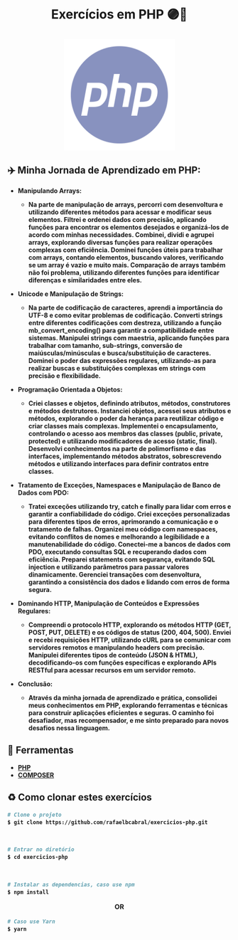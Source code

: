 <h1 align="center">
<p><b>Exercícios em PHP 🟣🐘<b></p>

<img src="php.svg" align="center" width="250px">
<br>
</h1>



## ✈️ Minha Jornada de Aprendizado em PHP:

- Manipulando Arrays:

  - Na parte de manipulação de arrays, percorri com desenvoltura e utilizando diferentes métodos para acessar e modificar seus elementos. Filtrei e ordenei dados com precisão, aplicando funções para encontrar os elementos desejados e organizá-los de acordo com minhas necessidades. Combinei, dividi e agrupei arrays, explorando diversas funções para realizar operações complexas com eficiência. Dominei funções úteis para trabalhar com arrays, contando elementos, buscando valores, verificando se um array é vazio e muito mais. Comparação de arrays também não foi problema, utilizando diferentes funções para identificar diferenças e similaridades entre eles.

- Unicode e Manipulação de Strings:

  - Na parte de codificação de caracteres, aprendi a importância do UTF-8 e como evitar problemas de codificação. Converti strings entre diferentes codificações com destreza, utilizando a função mb_convert_encoding() para garantir a compatibilidade entre sistemas. Manipulei strings com maestria, aplicando funções para trabalhar com tamanho, sub-strings, conversão de maiúsculas/minúsculas e busca/substituição de caracteres. Dominei o poder das expressões regulares, utilizando-as para realizar buscas e substituições complexas em strings com precisão e flexibilidade.

- Programação Orientada a Objetos:

  - Criei classes e objetos, definindo atributos, métodos, construtores e métodos destrutores. Instanciei objetos, acessei seus atributos e métodos, explorando o poder da herança para reutilizar código e criar classes mais complexas. Implementei o encapsulamento, controlando o acesso aos membros das classes (public, private, protected) e utilizando modificadores de acesso (static, final). Desenvolvi conhecimentos na parte de polimorfismo e das interfaces, implementando métodos abstratos, sobrescrevendo métodos e utilizando interfaces para definir contratos entre classes.

- Tratamento de Exceções, Namespaces e Manipulação de Banco de Dados com PDO:

  - Tratei exceções utilizando try, catch e finally para lidar com erros e garantir a confiabilidade do código. Criei exceções personalizadas para diferentes tipos de erros, aprimorando a comunicação e o tratamento de falhas. Organizei meu código com namespaces, evitando conflitos de nomes e melhorando a legibilidade e a manutenabilidade do código. Conectei-me a bancos de dados com PDO, executando consultas SQL e recuperando dados com eficiência. Preparei statements com segurança, evitando SQL injection e utilizando parâmetros para passar valores dinamicamente. Gerenciei transações com desenvoltura, garantindo a consistência dos dados e lidando com erros de forma segura.

- Dominando HTTP, Manipulação de Conteúdos e Expressões Regulares:

  - Compreendi o protocolo HTTP, explorando os métodos HTTP (GET, POST, PUT, DELETE) e os códigos de status (200, 404, 500). Enviei e recebi requisições HTTP, utilizando cURL para se comunicar com servidores remotos e manipulando headers com precisão. Manipulei diferentes tipos de conteúdo (JSON & HTML), decodificando-os com funções específicas e explorando APIs RESTful para acessar recursos em um servidor remoto.

- Conclusão:

  - Através da minha jornada de aprendizado e prática, consolidei meus conhecimentos em PHP, explorando ferramentas e técnicas para construir aplicações eficientes e seguras. O caminho foi desafiador, mas recompensador, e me sinto preparado para novos desafios nessa linguagem.

## 🔨 Ferramentas

- [PHP](https://www.w3schools.com/php/)
- [COMPOSER](https://www.hostinger.com.br/tutoriais/como-instalar-e-usar-o-composer)

## ♻️ Como clonar estes exercícios

```bash
# Clone o projeto
$ git clone https://github.com/rafaelbcabral/exercicios-php.git
````
<br>

````bash
# Entrar no diretório
$ cd exercicios-php
````
<br>

````bash
# Instalar as dependencias, caso use npm
$ npm install
````

<p style="text-align: center; font-size: 15px; "><b>OR</b></p>

````bash
# Caso use Yarn
$ yarn
````

<h1></h1>